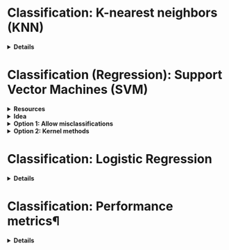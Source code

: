 # Classification: K-nearest neighbors (KNN)

<details>
<summary><b>Details</b></summary>

- Calculate distances between new input all the training data points
- Sort the distances and determine the $𝑘$ nearest neighbors
- Analyze the category of those neighbors and assign the category for the new data point based on majority vote

</details>


# Classification (Regression): Support Vector Machines (SVM)

<details>
<summary><b>Resources</b></summary>

- "The Elements of Statistical Learning" (Hastie, Tibshirani, Friedman), chapter 12
- ["A Practical Guide to Support Vector Classification"](https://www.csie.ntu.edu.tw/~cjlin/papers/guide/guide.pdf)
- Linear kernel: [sklearn.svm.LinearSVC](https://scikit-learn.org/stable/modules/generated/sklearn.svm.LinearSVC.html)
- More general implemention: [sklearn.svm.SVC](https://scikit-learn.org/stable/modules/generated/sklearn.svm.SVC.html#sklearn.svm.SVC)
</details>

<details>
<summary><b>Idea</b></summary>

Solving a classification problem whose data is not linearly separable. 2 approaches:

1. Allow misclassifications
2. Find a non-linear boundary by constructing a linear boundary in a higher-dimensional transformed feature space

SVM can be adapted also for regression problems (as well as multiclass classification problems)
</details>

<details>
<summary><b>Option 1: Allow misclassifications</b></summary>

Set a "margin" that should ideally be achieved in the separation of the 2 classes. 
Penalize every training point that's within this margin (both on the correct side or on the wrong side of the separating line). 
This leads to a new constraint for the optimization objective.
The sensitivity (i.e. the size of this margin) can be specified. 
An infinite sensitivity corresponds to the linearly separable case, where a low sensitivity also takes into consideration data further away from the decision boundary. 
In this way, SVM can also make a better bias-variance tradeoff.
</details>

<details>
<summary><b>Option 2: Kernel methods</b></summary>

The idea is to lift the feature space up to a higher dimensional space by applying transformation functions. 
If $`\left\{ (x_i, y_i) \right\}_{i=1}^N`$ are the training data points and we have a transformation function $h$, 
then one can try to find a linear decision boundary for the higher-dimensional data $`\left\{ (h(x_i), y_i) \right\}_{i=1}^N`$.

To solve this for more complex transformations (to possibly infinite dimensionsal spaces), SVM relies on the kernel trick: 
Due to the mathematical formulation of the problem, one finds that we don't have to perform the actual feature transformations themselves (nor even specify the transformation function $h$), 
but rather the optimization problem to solve requires only knowledge of the kernel function $K(x, x') = \langle h(x), h(x') \rangle$ that computes the inner products in the transformed space.

Three popular choices for $K$ in the SVM literature are:

- $d \text{th}$-Degree polynomial:  $K(x, x') = (1+ \langle x, x' \rangle)^d$
- Radial basis:  $K(x, x') = exp(−\gamma ||x−x'||^2)$
- Neural network:  $K(x, x') = tanh( \kappa_1 \langle x, x' \rangle + \kappa_2)$
</details>


# Classification: Logistic Regression

<details>
<summary><b>Details</b></summary>

Training observations $`\left\{ (x(i),y(i)) \right\}_{i=1}^N`$, each of which having $m$ features $x^i = \left( x_1^i,..., x_m^i \right) \in \mathbb{R}^m$.
We fit a linear regression model:

$$z_i = \theta_0 + \theta_1 x_1^i +...+ \theta_𝑚 x_m^i$$
 
Our prediction will be (sigmoid function):

$$h_{\theta} \left( x^i \right) = \frac{1}{1 + e^{−z^i}}$$

The cost function to use is the log-loss / binary cross-entropy:

$$J(\theta) = −\frac{1}{N} \sum_{i=1}^N{ \left[ y_i log( h_{\theta} (x^i)) + (1−y_i) log(1 − h_{\theta}(x^i) ) \right] }$$
 
We cannot use mean squared error as a loss function, as it's non-convex in this case and has many local minima.
</details>


# Classification: Performance metrics¶

<details>
<summary><b>Details</b></summary>

**Confusion matrix:**

| \                   | Actual positives | Actual negatives |
|---------------------|------------------|------------------|
| Predicted positives | TP               | FP               |
| Predicted negatives | FN               | FN               |

- **Accuracy** = $\frac{𝑇𝑃+𝑇𝑁}{𝑇𝑃+𝐹𝑃+𝐹𝑁+𝑇𝑁}$

  Good measure when target variable classes are balanced

- **Precision** = $\frac{𝑇𝑃}{𝑇𝑃+𝐹𝑃} = \frac{TP}{ \text{predicted positives} }$

  Minimizes False Positives

- **Recall/Sensitivity** = $TPR = \frac{𝑇𝑃}{𝑇𝑃+𝐹𝑁} = \frac{𝑇𝑃}{ \text{actual positives}}$

  Minimizes False Negatives

- **Specificity** = $\frac{𝑇𝑁}{𝑇𝑁+𝐹𝑃} = \frac{𝑇𝑁}{\text{actual negatives}}$

  Minimizes False Positives (opposite of Recall: switch classes)

- **F1-score** = 2×Precision × RecallPrecision + Recall

**ROC:** Receiver operating characteristic curve
- True positive rate:  $TPR = \frac{𝑇𝑃}{𝑇𝑃+𝐹𝑁}$
- False positive rate:  $FPR = \frac{𝐹𝑃}{𝐹𝑃+𝑇𝑁}$
- ROC curve plots $FPR$ (x-axis) versus $TPR$ (y-axis) at different classification thresholds

**AUC:** Area under the curve
- measures area under the ROC curve, the higher the better (between 0 and 1)
- represents the probability that a random positive example is positioned to the "right" of a random negative example
- it's scale invariant and classification-threshold invariant

**Log-loss / binary cross-entropy:** see [sklearn.metrics.log_loss](https://scikit-learn.org/stable/modules/generated/sklearn.metrics.log_loss.html)

If we estimate probabilities $𝑝(𝑥_𝑖)$ for examples $(𝑥_𝑖, 𝑦_𝑖)$

$$−\frac{1}{N} \sum_{𝑖=1}^𝑁{ \left[ 𝑦_𝑖 𝑙𝑜𝑔(𝑝(𝑥_𝑖))+(1−𝑦_𝑖) 𝑙𝑜𝑔 (1−𝑝(𝑥_𝑖)) \right] }$$
</details>

